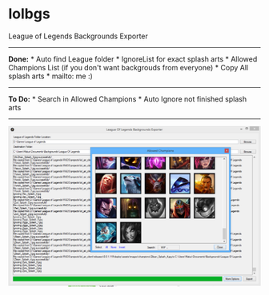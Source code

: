 lolbgs
======

League of Legends Backgrounds Exporter
<hr>
<b>Done:</b>
* Auto find League folder
* IgnoreList for exact splash arts
* Allowed Champions List (if you don't want backgrouds from everyone)
* Copy All splash arts
* mailto: me :)

<hr>
<b>To Do:</b>
* Search in Allowed Champions
* Auto Ignore not finished splash arts
<hr>

<img src="Screenshot.png"/>
